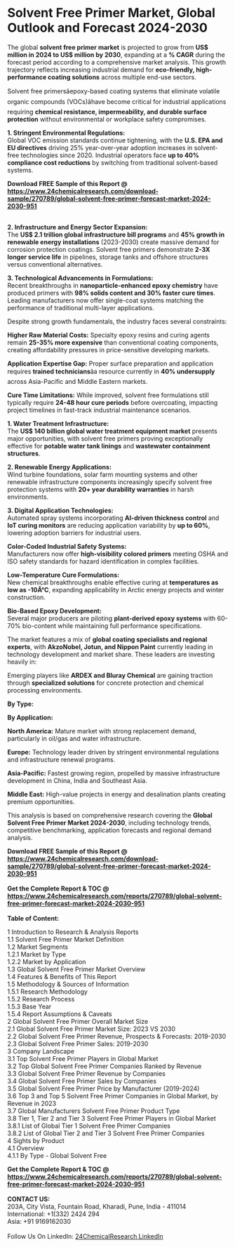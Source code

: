 <h1>Solvent Free Primer Market, Global Outlook and Forecast 2024-2030</h1><p>The global <strong>solvent free primer market</strong> is projected to grow from <strong>US$ million in 2024 to US$ million by 2030</strong>, expanding at a <strong>% CAGR</strong> during the forecast period according to a comprehensive market analysis. This growth trajectory reflects increasing industrial demand for <strong>eco-friendly, high-performance coating solutions</strong> across multiple end-use sectors.</p><p>Solvent free primersâepoxy-based coating systems that eliminate volatile organic compounds (VOCs)âhave become critical for industrial applications requiring <strong>chemical resistance, impermeability, and durable surface protection</strong> without environmental or workplace safety compromises.</p><p><strong>1. Stringent Environmental Regulations:</strong><br>
Global VOC emission standards continue tightening, with the <strong>U.S. EPA and EU directives</strong> driving 25% year-over-year adoption increases in solvent-free technologies since 2020. Industrial operators face <strong>up to 40% compliance cost reductions</strong> by switching from traditional solvent-based systems.</p><div><b>Download FREE Sample of this Report @ 
            <a href="https://www.24chemicalresearch.com/download-sample/270789/global-solvent-free-primer-forecast-market-2024-2030-951">
            https://www.24chemicalresearch.com/download-sample/270789/global-solvent-free-primer-forecast-market-2024-2030-951</a></b></div><br><p><strong>2. Infrastructure and Energy Sector Expansion:</strong><br>
The <strong>US$ 2.1 trillion global infrastructure bill programs</strong> and <strong>45% growth in renewable energy installations</strong> (2023-2030) create massive demand for corrosion protection coatings. Solvent free primers demonstrate <strong>2-3X longer service life</strong> in pipelines, storage tanks and offshore structures versus conventional alternatives.</p><p><strong>3. Technological Advancements in Formulations:</strong><br>
Recent breakthroughs in <strong>nanoparticle-enhanced epoxy chemistry</strong> have produced primers with <strong>98% solids content and 30% faster cure times</strong>. Leading manufacturers now offer single-coat systems matching the performance of traditional multi-layer applications.</p><p>Despite strong growth fundamentals, the industry faces several constraints:</p><p><strong>Higher Raw Material Costs:</strong> Specialty epoxy resins and curing agents remain <strong>25-35% more expensive</strong> than conventional coating components, creating affordability pressures in price-sensitive developing markets.</p><p><strong>Application Expertise Gap:</strong> Proper surface preparation and application requires <strong>trained technicians</strong>âa resource currently in <strong>40% undersupply</strong> across Asia-Pacific and Middle Eastern markets.</p><p><strong>Cure Time Limitations:</strong> While improved, solvent free formulations still typically require <strong>24-48 hour cure periods</strong> before overcoating, impacting project timelines in fast-track industrial maintenance scenarios.</p><p><strong>1. Water Treatment Infrastructure:</strong><br>
The <strong>US$ 140 billion global water treatment equipment market</strong> presents major opportunities, with solvent free primers proving exceptionally effective for <strong>potable water tank linings</strong> and <strong>wastewater containment structures</strong>.</p><p><strong>2. Renewable Energy Applications:</strong><br>
Wind turbine foundations, solar farm mounting systems and other renewable infrastructure components increasingly specify solvent free protection systems with <strong>20+ year durability warranties</strong> in harsh environments.</p><p><strong>3. Digital Application Technologies:</strong><br>
Automated spray systems incorporating <strong>AI-driven thickness control</strong> and <strong>IoT curing monitors</strong> are reducing application variability by <strong>up to 60%</strong>, lowering adoption barriers for industrial users.</p><p><strong>Color-Coded Industrial Safety Systems:</strong><br>
	Manufacturers now offer <strong>high-visibility colored primers</strong> meeting OSHA and ISO safety standards for hazard identification in complex facilities.</p><p><strong>Low-Temperature Cure Formulations:</strong><br>
	New chemical breakthroughs enable effective curing at <strong>temperatures as low as -10Â°C</strong>, expanding applicability in Arctic energy projects and winter construction.</p><p><strong>Bio-Based Epoxy Development:</strong><br>
	Several major producers are piloting <strong>plant-derived epoxy systems</strong> with 60-70% bio-content while maintaining full performance specifications.</p><p>The market features a mix of <strong>global coating specialists and regional experts</strong>, with <strong>AkzoNobel, Jotun, and Nippon Paint</strong> currently leading in technology development and market share. These leaders are investing heavily in:</p><p>Emerging players like <strong>ARDEX and Bluray Chemical</strong> are gaining traction through <strong>specialized solutions</strong> for concrete protection and chemical processing environments.</p><p><strong>By Type:</strong></p><p><strong>By Application:</strong></p><p><strong>North America:</strong> Mature market with strong replacement demand, particularly in oil/gas and water infrastructure.</p><p><strong>Europe:</strong> Technology leader driven by stringent environmental regulations and infrastructure renewal programs.</p><p><strong>Asia-Pacific:</strong> Fastest growing region, propelled by massive infrastructure development in China, India and Southeast Asia.</p><p><strong>Middle East:</strong> High-value projects in energy and desalination plants creating premium opportunities.</p><p>This analysis is based on comprehensive research covering the <strong>Global Solvent Free Primer Market 2024-2030</strong>, including technology trends, competitive benchmarking, application forecasts and regional demand analysis.</p><div><b>Download FREE Sample of this Report @ 
            <a href="https://www.24chemicalresearch.com/download-sample/270789/global-solvent-free-primer-forecast-market-2024-2030-951">
            https://www.24chemicalresearch.com/download-sample/270789/global-solvent-free-primer-forecast-market-2024-2030-951</a></b></div><br><div><b>Get the Complete Report & TOC @ 
            <a href="https://www.24chemicalresearch.com/reports/270789/global-solvent-free-primer-forecast-market-2024-2030-951">
            https://www.24chemicalresearch.com/reports/270789/global-solvent-free-primer-forecast-market-2024-2030-951</a></b></div><br>
            <b>Table of Content:</b><p>1 Introduction to Research & Analysis Reports<br />
    1.1 Solvent Free Primer Market Definition<br />
    1.2 Market Segments<br />
        1.2.1 Market by Type<br />
        1.2.2 Market by Application<br />
    1.3 Global Solvent Free Primer Market Overview<br />
    1.4 Features & Benefits of This Report<br />
    1.5 Methodology & Sources of Information<br />
        1.5.1 Research Methodology<br />
        1.5.2 Research Process<br />
        1.5.3 Base Year<br />
        1.5.4 Report Assumptions & Caveats<br />
2 Global Solvent Free Primer Overall Market Size<br />
    2.1 Global Solvent Free Primer Market Size: 2023 VS 2030<br />
    2.2 Global Solvent Free Primer Revenue, Prospects & Forecasts: 2019-2030<br />
    2.3 Global Solvent Free Primer Sales: 2019-2030<br />
3 Company Landscape<br />
    3.1 Top Solvent Free Primer Players in Global Market<br />
    3.2 Top Global Solvent Free Primer Companies Ranked by Revenue<br />
    3.3 Global Solvent Free Primer Revenue by Companies<br />
    3.4 Global Solvent Free Primer Sales by Companies<br />
    3.5 Global Solvent Free Primer Price by Manufacturer (2019-2024)<br />
    3.6 Top 3 and Top 5 Solvent Free Primer Companies in Global Market, by Revenue in 2023<br />
    3.7 Global Manufacturers Solvent Free Primer Product Type<br />
    3.8 Tier 1, Tier 2 and Tier 3 Solvent Free Primer Players in Global Market<br />
        3.8.1 List of Global Tier 1 Solvent Free Primer Companies<br />
        3.8.2 List of Global Tier 2 and Tier 3 Solvent Free Primer Companies<br />
4 Sights by Product<br />
    4.1 Overview<br />
        4.1.1 By Type - Global Solvent Free </p><div><b>Get the Complete Report & TOC @ 
            <a href="https://www.24chemicalresearch.com/reports/270789/global-solvent-free-primer-forecast-market-2024-2030-951">
            https://www.24chemicalresearch.com/reports/270789/global-solvent-free-primer-forecast-market-2024-2030-951</a></b></div><br><b>CONTACT US:</b><br>
            203A, City Vista, Fountain Road, Kharadi, Pune, India - 411014<br>
            International: +1(332) 2424 294<br>
            Asia: +91 9169162030 <br><br>
            Follow Us On LinkedIn: <a href="https://www.linkedin.com/company/24chemicalresearch/">24ChemicalResearch LinkedIn</a>